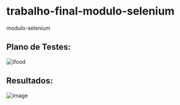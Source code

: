 # trabalho-final-modulo-selenium
modulo-selenium

## Plano de Testes:
![Ifood](https://user-images.githubusercontent.com/41407683/201638836-b69e40e7-18e5-4648-b2da-4343bce79438.png)

## Resultados:
![image](https://user-images.githubusercontent.com/41407683/201639548-215a5c10-126a-4d1f-9047-6c68abb9e21c.png)

